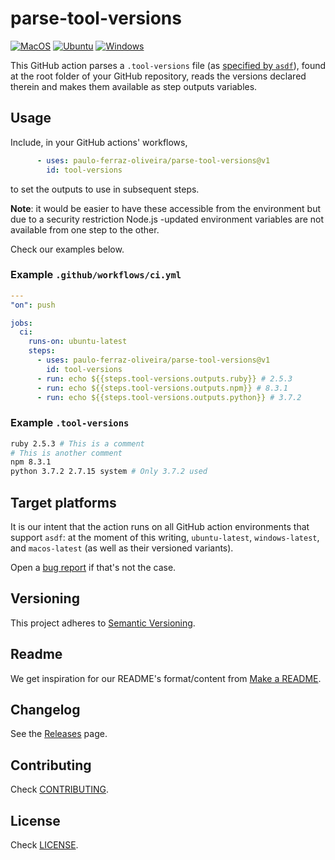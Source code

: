 # parse-tool-versions

[![MacOS][macos-ci-img]][macos-ci-link] [![Ubuntu][ubuntu-ci-img]][ubuntu-ci-link] [![Windows][windows-ci-img]][windows-ci-link]

[macos-ci-img]: https://github.com/paulo-ferraz-oliveira/parse-tool-versions/actions/workflows/macos-ci.yml/badge.svg
[macos-ci-link]: https://github.com/paulo-ferraz-oliveira/parse-tool-versions/actions/workflows/macos-ci.yml
[ubuntu-ci-link]: https://github.com/paulo-ferraz-oliveira/parse-tool-versions/actions/workflows/ubuntu-ci.yml
[ubuntu-ci-img]: https://github.com/paulo-ferraz-oliveira/parse-tool-versions/actions/workflows/ubuntu-ci.yml/badge.svg
[windows-ci-link]: https://github.com/paulo-ferraz-oliveira/parse-tool-versions/actions/workflows/windows-ci.yml
[windows-ci-img]: https://github.com/paulo-ferraz-oliveira/parse-tool-versions/actions/workflows/windows-ci.yml/badge.svg

This GitHub action parses a `.tool-versions` file (as
[specified by `asdf`](https://asdf-vm.com/manage/configuration.html)), found at the root folder of
your GitHub repository, reads the versions declared therein and makes them available as step
outputs variables.

## Usage

Include, in your GitHub actions' workflows,

```yaml
      - uses: paulo-ferraz-oliveira/parse-tool-versions@v1
        id: tool-versions
```

to set the outputs to use in subsequent steps.

**Note**: it would be easier to have these accessible from the environment but due to a security
restriction Node.js -updated environment variables are not available from one step to the other.

Check our examples below.

### Example `.github/workflows/ci.yml`

```yaml
---
"on": push

jobs:
  ci:
    runs-on: ubuntu-latest
    steps:
      - uses: paulo-ferraz-oliveira/parse-tool-versions@v1
        id: tool-versions
      - run: echo ${{steps.tool-versions.outputs.ruby}} # 2.5.3
      - run: echo ${{steps.tool-versions.outputs.npm}} # 8.3.1
      - run: echo ${{steps.tool-versions.outputs.python}} # 3.7.2
```

### Example `.tool-versions`

```bash
ruby 2.5.3 # This is a comment
# This is another comment
npm 8.3.1
python 3.7.2 2.7.15 system # Only 3.7.2 used
```

## Target platforms

It is our intent that the action runs on all GitHub action environments that support `asdf`: at the
moment of this writing, `ubuntu-latest`, `windows-latest`, and `macos-latest` (as well as their
versioned variants).

Open a [bug report](https://github.com/paulo-ferraz-oliveira/parse-tool-versions/issues/new?assignees=&labels=bug&template=bug_report.md)
if that's not the case.

## Versioning

This project adheres to [Semantic Versioning](https://semver.org/spec/v2.0.0.html).

## Readme

We get inspiration for our README's format/content from
[Make a README](https://www.makeareadme.com/).

## Changelog

See the [Releases](../../releases) page.

## Contributing

Check [CONTRIBUTING](CONTRIBUTING.md).

## License

Check [LICENSE](LICENSE.md).
